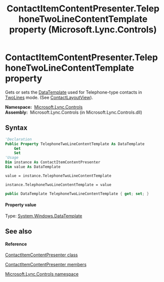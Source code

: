 ﻿---
title: ContactItemContentPresenter.TelephoneTwoLineContentTemplate property  (Microsoft.Lync.Controls)
TOCTitle: 'TelephoneTwoLineContentTemplate property '
ms:assetid: P:Microsoft.Lync.Controls.ContactItemContentPresenter.TelephoneTwoLineContentTemplate_DI_3_UC_OCS14MrefLyncWPF
ms:mtpsurl: https://msdn.microsoft.com/en-us/library/microsoft.lync.controls.contactitemcontentpresenter.telephonetwolinecontenttemplate_di_3_uc_ocs14mreflyncwpf(v=office.15)
ms:contentKeyID: 48596741
ms.date: 07/28/2014
mtps_version: v=office.15
f1_keywords:
- Microsoft.Lync.Controls.ContactItemContentPresenter.TelephoneTwoLineContentTemplate
dev_langs:
- CSharp
- JScript
- VB
- other
---

# ContactItemContentPresenter.TelephoneTwoLineContentTemplate property

Gets or sets the [DataTemplate](http://msdn2.microsoft.com/en-us/library/ms589297) used for Telephone-type contacts in [TwoLines](contactlayoutoption-enumeration-microsoft-lync-controls_1.md) mode. (See [ContactLayoutView](contactitemcontentpresenter-contactlayoutview-property-microsoft-lync-controls_1.md)).

**Namespace:**  [Microsoft.Lync.Controls](microsoft-lync-controls-namespace_1.md)  
**Assembly:**  Microsoft.Lync.Controls (in Microsoft.Lync.Controls.dll)

## Syntax

``` vb
'Declaration
Public Property TelephoneTwoLineContentTemplate As DataTemplate
    Get
    Set
'Usage
Dim instance As ContactItemContentPresenter
Dim value As DataTemplate

value = instance.TelephoneTwoLineContentTemplate

instance.TelephoneTwoLineContentTemplate = value
```

``` csharp
public DataTemplate TelephoneTwoLineContentTemplate { get; set; }
```

#### Property value

Type: [System.Windows.DataTemplate](http://msdn2.microsoft.com/en-us/library/ms589297)  

## See also

#### Reference

[ContactItemContentPresenter class](contactitemcontentpresenter-class-microsoft-lync-controls_1.md)

[ContactItemContentPresenter members](contactitemcontentpresenter-members-microsoft-lync-controls_1.md)

[Microsoft.Lync.Controls namespace](microsoft-lync-controls-namespace_1.md)

